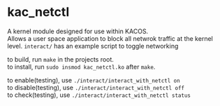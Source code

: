 # kac_netctl

A kernel module designed for use within KACOS.  
Allows a user space application to block all netwrok traffic at the kernel level.
`interact/` has an example script to toggle networking  

to build, run `make` in the projects root.  
to install, run `sudo insmod kac_netctl.ko` after `make`.  

to enable(testing), use `./interact/interact_with_netctl on`  
to disable(testing), use `./interact/interact_with_netctl off`  
to check(testing), use `./interact/interact_with_netctl status`  

